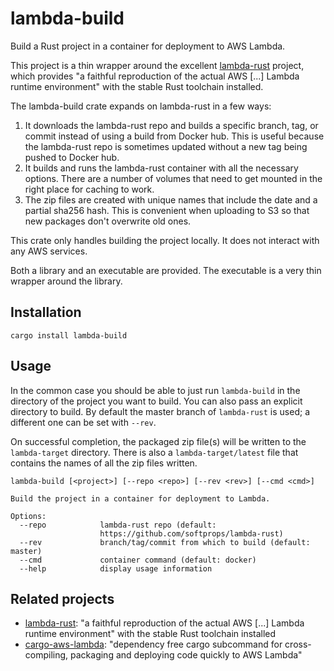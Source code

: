 # lambda-build

Build a Rust project in a container for deployment to AWS Lambda.

This project is a thin wrapper around the excellent
[lambda-rust](https://github.com/softprops/lambda-rust) project, which
provides "a faithful reproduction of the actual AWS [...] Lambda
runtime environment" with the stable Rust toolchain installed.

The lambda-build crate expands on lambda-rust in a few ways:
1. It downloads the lambda-rust repo and builds a specific branch,
   tag, or commit instead of using a build from Docker hub. This is
   useful because the lambda-rust repo is sometimes updated without a
   new tag being pushed to Docker hub.
2. It builds and runs the lambda-rust container with all the necessary
   options. There are a number of volumes that need to get mounted in
   the right place for caching to work.
3. The zip files are created with unique names that include the date
   and a partial sha256 hash. This is convenient when uploading to S3
   so that new packages don't overwrite old ones.
   
This crate only handles building the project locally. It does not
interact with any AWS services.

Both a library and an executable are provided. The executable is a
very thin wrapper around the library.

## Installation

```
cargo install lambda-build
```

## Usage

In the common case you should be able to just run `lambda-build` in
the directory of the project you want to build. You can also pass an
explicit directory to build. By default the master branch of
`lambda-rust` is used; a different one can be set with `--rev`.

On successful completion, the packaged zip file(s) will be written to
the `lambda-target` directory. There is also a `lambda-target/latest`
file that contains the names of all the zip files written.

```
lambda-build [<project>] [--repo <repo>] [--rev <rev>] [--cmd <cmd>]

Build the project in a container for deployment to Lambda.

Options:
  --repo            lambda-rust repo (default:
                    https://github.com/softprops/lambda-rust)
  --rev             branch/tag/commit from which to build (default: master)
  --cmd             container command (default: docker)
  --help            display usage information
```

## Related projects

- [lambda-rust](https://github.com/softprops/lambda-rust): "a faithful
  reproduction of the actual AWS [...] Lambda runtime environment" with
  the stable Rust toolchain installed
- [cargo-aws-lambda](https://github.com/vvilhonen/cargo-aws-lambda):
  "dependency free cargo subcommand for cross-compiling, packaging and
  deploying code quickly to AWS Lambda"
